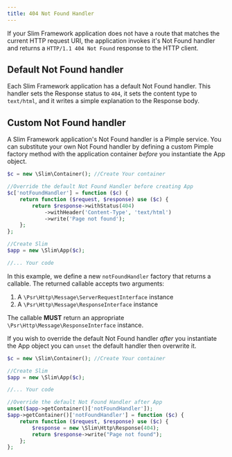 ```yaml
---
title: 404 Not Found Handler
---
```


If your Slim Framework application does not have a route that matches the current HTTP request URI, the application invokes it's Not Found handler and returns a `HTTP/1.1 404 Not Found` response to the HTTP client.

## Default Not Found handler

Each Slim Framework application has a default Not Found handler. This handler sets the Response status to `404`, it sets the content type to `text/html`, and it writes a simple explanation to the Response body.

## Custom Not Found handler

A Slim Framework application's Not Found handler is a Pimple service. You can substitute your own Not Found handler by defining a custom Pimple factory method with the application container *before* you instantiate the App object.

```php
$c = new \Slim\Container(); //Create Your container

//Override the default Not Found Handler before creating App
$c['notFoundHandler'] = function ($c) {
    return function ($request, $response) use ($c) {
        return $response->withStatus(404)
            ->withHeader('Content-Type', 'text/html')
            ->write('Page not found');
    };
};

//Create Slim
$app = new \Slim\App($c);

//... Your code
```

In this example, we define a new `notFoundHandler` factory that returns a callable. The returned callable accepts two arguments:

1. A `\Psr\Http\Message\ServerRequestInterface` instance
2. A `\Psr\Http\Message\ResponseInterface` instance

The callable **MUST** return an appropriate `\Psr\Http\Message\ResponseInterface` instance.

If you wish to override the default Not Found handler *after* you instantiate the App object you can `unset` the default handler then overwrite it.

```php
$c = new \Slim\Container(); //Create Your container

//Create Slim
$app = new \Slim\App($c);

//... Your code

//Override the default Not Found Handler after App
unset($app->getContainer()['notFoundHandler']);
$app->getContainer()['notFoundHandler'] = function ($c) {
    return function ($request, $response) use ($c) {
        $response = new \Slim\Http\Response(404);
        return $response->write("Page not found");
    };
};
```
